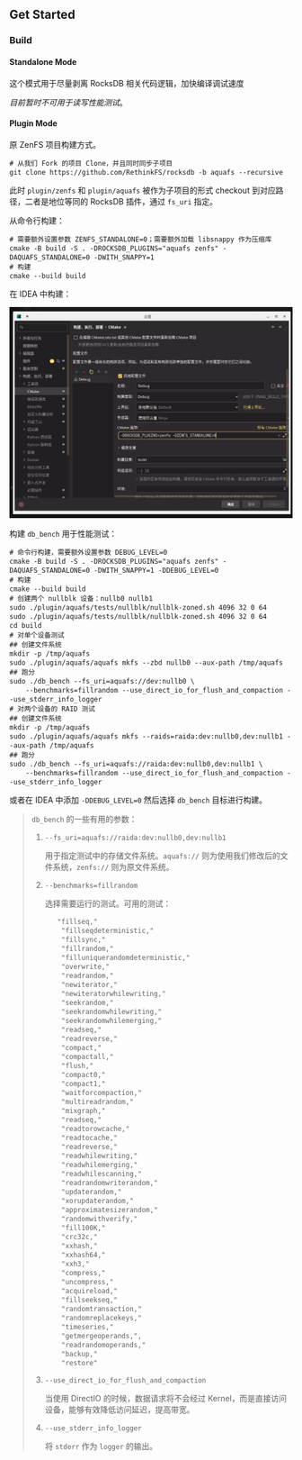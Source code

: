 ## Get Started

### Build

#### Standalone Mode

这个模式用于尽量剥离 RocksDB 相关代码逻辑，加快编译调试速度

*目前暂时不可用于读写性能测试*。

#### Plugin Mode

原 ZenFS 项目构建方式。

```shell
# 从我们 Fork 的项目 Clone，并且同时同步子项目
git clone https://github.com/RethinkFS/rocksdb -b aquafs --recursive
```

此时 `plugin/zenfs` 和 `plugin/aquafs` 被作为子项目的形式 checkout 到对应路径，二者是地位等同的 RocksDB 插件，通过 `fs_uri` 指定。

从命令行构建：

```shell
# 需要额外设置参数 ZENFS_STANDALONE=0；需要额外加载 libsnappy 作为压缩库
cmake -B build -S . -DROCKSDB_PLUGINS="aquafs zenfs" -DAQUAFS_STANDALONE=0 -DWITH_SNAPPY=1
# 构建
cmake --build build
```

在 IDEA 中构建：

![image-20230430213101803](GetStarted.assets/image-20230430213101803.png)

构建 `db_bench` 用于性能测试：

```shell
# 命令行构建，需要额外设置参数 DEBUG_LEVEL=0
cmake -B build -S . -DROCKSDB_PLUGINS="aquafs zenfs" -DAQUAFS_STANDALONE=0 -DWITH_SNAPPY=1 -DDEBUG_LEVEL=0
# 构建
cmake --build build
# 创建两个 nullblk 设备：nullb0 nullb1
sudo ./plugin/aquafs/tests/nullblk/nullblk-zoned.sh 4096 32 0 64
sudo ./plugin/aquafs/tests/nullblk/nullblk-zoned.sh 4096 32 0 64
cd build
# 对单个设备测试
## 创建文件系统
mkdir -p /tmp/aquafs
sudo ./plugin/aquafs/aquafs mkfs --zbd nullb0 --aux-path /tmp/aquafs
## 跑分
sudo ./db_bench --fs_uri=aquafs://dev:nullb0 \
    --benchmarks=fillrandom --use_direct_io_for_flush_and_compaction --use_stderr_info_logger
# 对两个设备的 RAID 测试
## 创建文件系统
mkdir -p /tmp/aquafs
sudo ./plugin/aquafs/aquafs mkfs --raids=raida:dev:nullb0,dev:nullb1 --aux-path /tmp/aquafs
## 跑分
sudo ./db_bench --fs_uri=aquafs://raida:dev:nullb0,dev:nullb1 \
    --benchmarks=fillrandom --use_direct_io_for_flush_and_compaction --use_stderr_info_logger
```

或者在 IDEA 中添加 `-DDEBUG_LEVEL=0` 然后选择 `db_bench` 目标进行构建。

> `db_bench` 的一些有用的参数：
>
> 1. `--fs_uri=aquafs://raida:dev:nullb0,dev:nullb1`
>
>    用于指定测试中的存储文件系统。`aquafs://` 则为使用我们修改后的文件系统，`zenfs://` 则为原文件系统。
>
> 2. `--benchmarks=fillrandom`
>
>    选择需要运行的测试。可用的测试：
>
>    ```
>    	"fillseq,"
>        "fillseqdeterministic,"
>        "fillsync,"
>        "fillrandom,"
>        "filluniquerandomdeterministic,"
>        "overwrite,"
>        "readrandom,"
>        "newiterator,"
>        "newiteratorwhilewriting,"
>        "seekrandom,"
>        "seekrandomwhilewriting,"
>        "seekrandomwhilemerging,"
>        "readseq,"
>        "readreverse,"
>        "compact,"
>        "compactall,"
>        "flush,"
>        "compact0,"
>        "compact1,"
>        "waitforcompaction,"
>        "multireadrandom,"
>        "mixgraph,"
>        "readseq,"
>        "readtorowcache,"
>        "readtocache,"
>        "readreverse,"
>        "readwhilewriting,"
>        "readwhilemerging,"
>        "readwhilescanning,"
>        "readrandomwriterandom,"
>        "updaterandom,"
>        "xorupdaterandom,"
>        "approximatesizerandom,"
>        "randomwithverify,"
>        "fill100K,"
>        "crc32c,"
>        "xxhash,"
>        "xxhash64,"
>        "xxh3,"
>        "compress,"
>        "uncompress,"
>        "acquireload,"
>        "fillseekseq,"
>        "randomtransaction,"
>        "randomreplacekeys,"
>        "timeseries,"
>        "getmergeoperands,",
>        "readrandomoperands,"
>        "backup,"
>        "restore"
>    ```
>
> 3. `--use_direct_io_for_flush_and_compaction`
>
>    当使用 DirectIO 的时候，数据请求将不会经过 Kernel，而是直接访问设备，能够有效降低访问延迟，提高带宽。
>
> 4. `--use_stderr_info_logger`
>
>    将 `stderr` 作为 `logger` 的输出。
